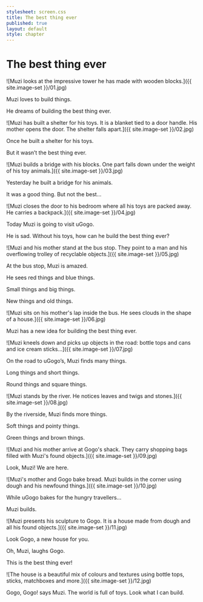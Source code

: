 ```yaml
---
stylesheet: screen.css
title: The best thing ever
published: true
layout: default
style: chapter
---
```


# The best thing ever

![Muzi looks at the impressive tower he has made with wooden blocks.]({{ site.image-set }}/01.jpg)

Muzi loves to build things.

He dreams of building the best thing ever.

![Muzi has built a shelter for his toys. It is a blanket tied to a door handle. His mother opens the door. The shelter falls apart.]({{ site.image-set }}/02.jpg)

Once he built a shelter for his toys.

But it wasn’t the best thing ever.

![Muzi builds a bridge with his blocks. One part falls down under the weight of his toy animals.]({{ site.image-set }}/03.jpg)

Yesterday he built a bridge for his animals. 

It was a good thing. But not the best...

![Muzi closes the door to his bedroom where all his toys are packed away. He carries a backpack.]({{ site.image-set }}/04.jpg)

Today Muzi is going to visit uGogo.

He is sad. Without his toys, how can he build the best thing ever?

![Muzi and his mother stand at the bus stop. They point to a man and his overflowing trolley of recyclable objects.]({{ site.image-set }}/05.jpg)

At the bus stop, Muzi is amazed. 

He sees red things and blue things.

Small things and big things.

New things and old things.

![Muzi sits on his mother's lap inside the bus. He sees clouds in the shape of a house.]({{ site.image-set }}/06.jpg)

Muzi has a new idea for building the best thing ever.

![Muzi kneels down and picks up objects in the road: bottle tops and cans and ice cream sticks...]({{ site.image-set }}/07.jpg)

On the road to uGogo’s, Muzi finds many things.

Long things and short things.

Round things and square things.

![Muzi stands by the river. He notices leaves and twigs and stones.]({{ site.image-set }}/08.jpg)

By the riverside, Muzi finds more things. 

Soft things and pointy things. 

Green things and brown things.

![Muzi and his mother arrive at Gogo's shack. They carry shopping bags filled with Muzi's found objects.]({{ site.image-set }}/09.jpg)

Look, Muzi! We are here.

![Muzi's mother and Gogo bake bread. Muzi builds in the corner using dough and his newfound things.]({{ site.image-set }}/10.jpg)

While uGogo bakes for the hungry travellers... 

Muzi builds.

![Muzi presents his sculpture to Gogo. It is a house made from dough and all his found objects.]({{ site.image-set }}/11.jpg)

Look Gogo, a new house for you. 

Oh, Muzi, laughs Gogo. 

This is the best thing ever!

![The house is a beautiful mix of colours and textures using bottle tops, sticks, matchboxes and more.]({{ site.image-set }}/12.jpg)

Gogo, Gogo! says Muzi. The world is full of toys. Look what I can build.
